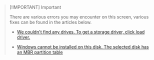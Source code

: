 > [!IMPORTANT] Important
> 
> There are various errors you may encounter on this screen, various fixes can be found in the articles below.
> 
> - [We couldn't find any drives. To get a storage driver, click load driver.](../../content/docs/guides/intel-rst.md)
> 
> - [Windows cannot be installed on this disk. The selected disk has an MBR partition table](../../content/docs/guides/windows-cannot-mbr.md)
